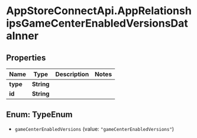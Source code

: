 # AppStoreConnectApi.AppRelationshipsGameCenterEnabledVersionsDataInner

## Properties

Name | Type | Description | Notes
------------ | ------------- | ------------- | -------------
**type** | **String** |  | 
**id** | **String** |  | 



## Enum: TypeEnum


* `gameCenterEnabledVersions` (value: `"gameCenterEnabledVersions"`)




